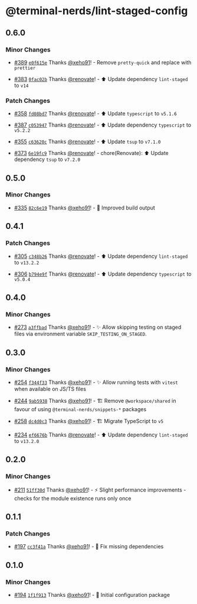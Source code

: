 # @terminal-nerds/lint-staged-config<!-- markdownlint-disable line-length list-marker-space no-duplicate-header ul-style ul-indent no-bare-urls -->

## 0.6.0

### Minor Changes

-   [#389](https://github.com/terminal-nerds/configs/pull/389) [`e0f615e`](https://github.com/terminal-nerds/configs/commit/e0f615e2eda3971e886b0dadceccbd30a5d78923) Thanks [@xeho91](https://github.com/xeho91)! - Remove `pretty-quick` and replace with `prettier`

-   [#383](https://github.com/terminal-nerds/configs/pull/383) [`0fac02b`](https://github.com/terminal-nerds/configs/commit/0fac02bec62b956a81aee41dc648aa67fdc18d2b) Thanks [@renovate](https://github.com/apps/renovate)! - ⬆️ Update dependency `lint-staged` to `v14`

### Patch Changes

-   [#358](https://github.com/terminal-nerds/configs/pull/358) [`fd08bd7`](https://github.com/terminal-nerds/configs/commit/fd08bd7193f64a5f60db9f3fbe45ffea0a2791fd) Thanks [@renovate](https://github.com/apps/renovate)! - ⬆️ Update `typescript` to `v5.1.6`

-   [#387](https://github.com/terminal-nerds/configs/pull/387) [`c053947`](https://github.com/terminal-nerds/configs/commit/c053947dd01f6f9afec5a8e39a7094b3e9ffda62) Thanks [@renovate](https://github.com/apps/renovate)! - ⬆️ Update dependency `typescript` to `v5.2.2`

-   [#355](https://github.com/terminal-nerds/configs/pull/355) [`c63620c`](https://github.com/terminal-nerds/configs/commit/c63620c0b5c60a27a2927e4a461c7d82b3bab403) Thanks [@renovate](https://github.com/apps/renovate)! - ⬆️ Update `tsup` to `v7.1.0`

-   [#373](https://github.com/terminal-nerds/configs/pull/373) [`6e19fc9`](https://github.com/terminal-nerds/configs/commit/6e19fc93706f2ca587cf4a6fbe4108321bc92953) Thanks [@renovate](https://github.com/apps/renovate)! - chore(Renovate): ⬆️ Update dependency `tsup` to `v7.2.0`

## 0.5.0

### Minor Changes

-   [#335](https://github.com/terminal-nerds/configs/pull/335) [`82c6e19`](https://github.com/terminal-nerds/configs/commit/82c6e19f5cd0db2b00f75ce4fccac8fa43d4777e) Thanks [@xeho91](https://github.com/xeho91)! - 🔧 Improved build output

## 0.4.1

### Patch Changes

-   [#305](https://github.com/terminal-nerds/configs/pull/305) [`c348b26`](https://github.com/terminal-nerds/configs/commit/c348b2632fafa5788bd1058cf7fee0087d9f771a) Thanks [@renovate](https://github.com/apps/renovate)! - ⬆️ Update dependency `lint-staged` to `v13.2.2`

-   [#306](https://github.com/terminal-nerds/configs/pull/306) [`b794e9f`](https://github.com/terminal-nerds/configs/commit/b794e9f973d4b5654d4250891a8c353fbbc78934) Thanks [@renovate](https://github.com/apps/renovate)! - ⬆️ Update dependency `typescript` to `v5.0.4`

## 0.4.0

### Minor Changes

-   [#273](https://github.com/terminal-nerds/configs/pull/273) [`a3ffbad`](https://github.com/terminal-nerds/configs/commit/a3ffbad0026b6689f476f7518f04aead7ce961bd) Thanks [@xeho91](https://github.com/xeho91)! - ✨ Allow skipping testing on staged files via environment variable `SKIP_TESTING_ON_STAGED`.

## 0.3.0

### Minor Changes

-   [#254](https://github.com/terminal-nerds/configs/pull/254) [`f344f33`](https://github.com/terminal-nerds/configs/commit/f344f332f01215fb03a2f741808ccd78d82b80aa) Thanks [@xeho91](https://github.com/xeho91)! - ✨ Allow running tests with `vitest` when available on JS/TS files

-   [#244](https://github.com/terminal-nerds/configs/pull/244) [`9ab5938`](https://github.com/terminal-nerds/configs/commit/9ab5938c1bf446689cd7051f7b094b9b0342edd4) Thanks [@xeho91](https://github.com/xeho91)! - 🏗 Remove `@workspace/shared` in favour of using `@terminal-nerds/snippets-*` packages

-   [#258](https://github.com/terminal-nerds/configs/pull/258) [`dc4d0c3`](https://github.com/terminal-nerds/configs/commit/dc4d0c33897508fe665e099c1ab939484bb5dd85) Thanks [@xeho91](https://github.com/xeho91)! - 🏗 Migrate TypeScript to `v5`

-   [#234](https://github.com/terminal-nerds/configs/pull/234) [`ef6676b`](https://github.com/terminal-nerds/configs/commit/ef6676bc8fd75e60a0eb74a1d17e613126b5c68c) Thanks [@renovate](https://github.com/apps/renovate)! - ⬆️ Update dependency `lint-staged` to `v13.2.0`

## 0.2.0

### Minor Changes

-   [#211](https://github.com/terminal-nerds/configs/pull/211) [`51ff30d`](https://github.com/terminal-nerds/configs/commit/51ff30d3f7609239cc6f6915a7c3a09c9083d89f) Thanks [@xeho91](https://github.com/xeho91)! - ⚡ Slight performance improvements - checks for the module existence runs only once

## 0.1.1

### Patch Changes

-   [#197](https://github.com/terminal-nerds/configs/pull/197) [`cc3f41a`](https://github.com/terminal-nerds/configs/commit/cc3f41adaeecc236977463fc141e189ec97fb167) Thanks [@xeho91](https://github.com/xeho91)! - 🐛 Fix missing dependencies

## 0.1.0

### Minor Changes

-   [#194](https://github.com/terminal-nerds/configs/pull/194) [`1f1f913`](https://github.com/terminal-nerds/configs/commit/1f1f913f6cb3cdaaa60fcefc50590800645baebc) Thanks [@xeho91](https://github.com/xeho91)! - 🎉 Initial configuration package
